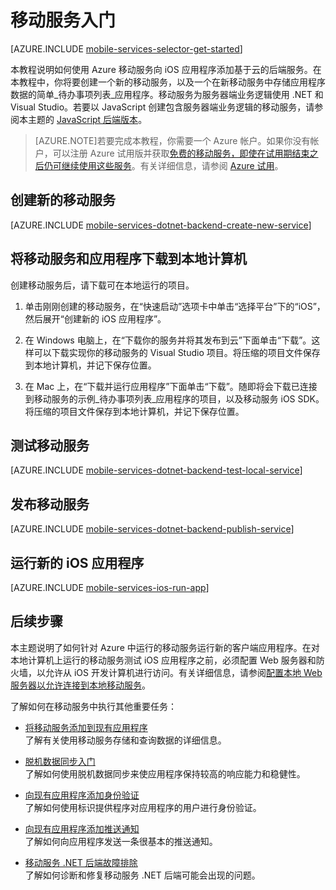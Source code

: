 <properties
	pageTitle="使用 Azure 移动服务开发 iOS 应用程序入门"
	description="遵照本教程开始使用 Azure 移动服务进行 iOS 开发。"
	services="mobile-services"
	documentationCenter="ios"
	authors="krisragh"
	manager="dwrede"
	editor=""/>

<tags
	ms.service="mobile-services"
	ms.date="07/28/2015"
	wacn.date="10/03/2015"/>

# <a name="getting-started"></a>移动服务入门

[AZURE.INCLUDE [mobile-services-selector-get-started](../includes/mobile-services-selector-get-started.md)]

本教程说明如何使用 Azure 移动服务向 iOS 应用程序添加基于云的后端服务。在本教程中，你将要创建一个新的移动服务，以及一个在新移动服务中存储应用程序数据的简单_待办事项列表_应用程序。移动服务为服务器端业务逻辑使用 .NET 和 Visual Studio。若要以 JavaScript 创建包含服务器端业务逻辑的移动服务，请参阅本主题的 [JavaScript 后端版本]。

> [AZURE.NOTE]若要完成本教程，你需要一个 Azure 帐户。如果你没有帐户，可以注册 Azure 试用版并获取[免费的移动服务，即使在试用期结束之后仍可继续使用这些服务](/home/features/mobile-services/#price)。有关详细信息，请参阅 [Azure 试用](/pricing/1rmb-trial/)。

## <a name="create-new-service"></a>创建新的移动服务

[AZURE.INCLUDE [mobile-services-dotnet-backend-create-new-service](../includes/mobile-services-dotnet-backend-create-new-service.md)]

## 将移动服务和应用程序下载到本地计算机

创建移动服务后，请下载可在本地运行的项目。

1. 单击刚刚创建的移动服务，在“快速启动”选项卡中单击“选择平台”下的“iOS”，然后展开“创建新的 iOS 应用程序”。

2. 在 Windows 电脑上，在“下载你的服务并将其发布到云”下面单击“下载”。这样可以下载实现你的移动服务的 Visual Studio 项目。将压缩的项目文件保存到本地计算机，并记下保存位置。

3. 在 Mac 上，在“下载并运行应用程序”下面单击“下载”。随即将会下载已连接到移动服务的示例_待办事项列表_应用程序的项目，以及移动服务 iOS SDK。将压缩的项目文件保存到本地计算机，并记下保存位置。

## 测试移动服务

[AZURE.INCLUDE [mobile-services-dotnet-backend-test-local-service](../includes/mobile-services-dotnet-backend-test-local-service.md)]

## 发布移动服务

[AZURE.INCLUDE [mobile-services-dotnet-backend-publish-service](../includes/mobile-services-dotnet-backend-publish-service.md)]


## 运行新的 iOS 应用程序

[AZURE.INCLUDE [mobile-services-ios-run-app](../includes/mobile-services-ios-run-app.md)]


## <a name="next-steps"></a>后续步骤

本主题说明了如何针对 Azure 中运行的移动服务运行新的客户端应用程序。在对本地计算机上运行的移动服务测试 iOS 应用程序之前，必须配置 Web 服务器和防火墙，以允许从 iOS 开发计算机进行访问。有关详细信息，请参阅[配置本地 Web 服务器以允许连接到本地移动服务](/documentation/articles/mobile-services-dotnet-backend-how-to-configure-iis-express)。

了解如何在移动服务中执行其他重要任务：

* [将移动服务添加到现有应用程序]<br/>了解有关使用移动服务存储和查询数据的详细信息。

* [脱机数据同步入门]<br/>了解如何使用脱机数据同步来使应用程序保持较高的响应能力和稳健性。

* [向现有应用程序添加身份验证]<br/>了解如何使用标识提供程序对应用程序的用户进行身份验证。

* [向现有应用程序添加推送通知]<br/>了解如何向应用程序发送一条很基本的推送通知。

* [移动服务 .NET 后端故障排除]<br/>了解如何诊断和修复移动服务 .NET 后端可能会出现的问题。

<!-- Anchors. -->

[Getting started with Mobile Services]: #getting-started
[Create a new mobile service]: #create-new-service
[Define the mobile service instance]: #define-mobile-service-instance
[Next Steps]: #next-steps

<!-- Images. -->

[0]: ./media/mobile-services-dotnet-backend-ios-get-started/mobile-quickstart-completed-ios.png
[1]: ./media/mobile-services-dotnet-backend-ios-get-started/mobile-quickstart-steps-vs.png

[6]: ./media/mobile-services-dotnet-backend-ios-get-started/mobile-portal-quickstart-ios.png
[7]: ./media/mobile-services-dotnet-backend-ios-get-started/mobile-quickstart-steps-ios.png
[8]: ./media/mobile-services-dotnet-backend-ios-get-started/mobile-xcode-project.png

[10]: ./media/mobile-services-dotnet-backend-ios-get-started/mobile-quickstart-startup-ios.png
[11]: ./media/mobile-services-dotnet-backend-ios-get-started/mobile-data-tab.png
[12]: ./media/mobile-services-dotnet-backend-ios-get-started/mobile-data-browse.png


<!-- URLs. -->
[将移动服务添加到现有应用程序]: /documentation/articles/mobile-services-dotnet-backend-ios-get-started-data
[脱机数据同步入门]: /documentation/articles/mobile-services-ios-get-started-offline-data
[向现有应用程序添加身份验证]: /documentation/articles/mobile-services-dotnet-backend-ios-get-started-users
[向现有应用程序添加推送通知]: /documentation/articles/mobile-services-dotnet-backend-ios-get-started-push
[移动服务 .NET 后端故障排除]: /documentation/articles/mobile-services-dotnet-backend-how-to-troubleshoot
[Mobile Services iOS SDK]: https://go.microsoft.com/fwLink/p/?LinkID=266533

[Management Portal]: https://manage.windowsazure.cn/
[XCode]: https://go.microsoft.com/fwLink/p/?LinkID=266532
[JavaScript 后端版本]: /documentation/articles/mobile-services-ios-get-started
<!---HONumber=71-->